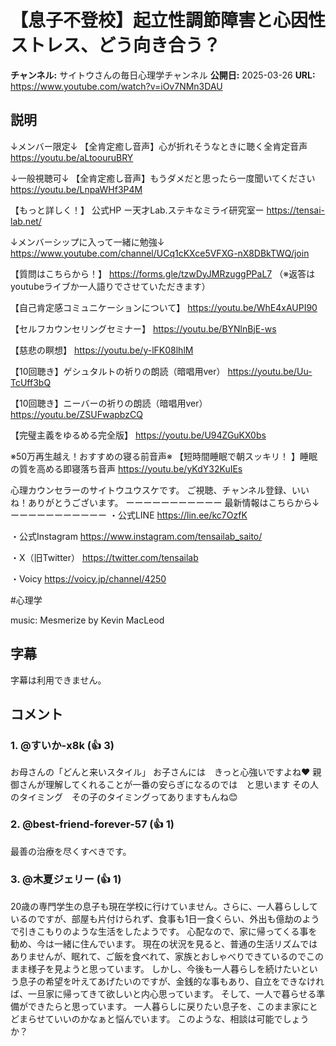 # 【息子不登校】起立性調節障害と心因性ストレス、どう向き合う？

**チャンネル:** サイトウさんの毎日心理学チャンネル
**公開日:** 2025-03-26
**URL:** https://www.youtube.com/watch?v=iOv7NMn3DAU

## 説明

↓メンバー限定↓
【全肯定癒し音声】心が折れそうなときに聴く全肯定音声
https://youtu.be/aLtoouruBRY

↓一般視聴可↓
【全肯定癒し音声】もうダメだと思ったら一度聞いてください
https://youtu.be/LnpaWHf3P4M

【もっと詳しく！】
公式HP ー天才Lab.ステキなミライ研究室ー
https://tensai-lab.net/

↓メンバーシップに入って一緒に勉強↓
https://www.youtube.com/channel/UCq1cKXce5VFXG-nX8DBkTWQ/join

【質問はこちらから！】
https://forms.gle/tzwDyJMRzuggPPaL7
（※返答はyoutubeライブか一人語りでさせていただきます）

【自己肯定感コミュニケーションについて】
https://youtu.be/WhE4xAUPI90

【セルフカウンセリングセミナー】
https://youtu.be/BYNlnBjE-ws

【慈悲の瞑想】
https://youtu.be/y-lFK08lhlM

【10回聴き】ゲシュタルトの祈りの朗読（暗唱用ver）
https://youtu.be/Uu-TcUff3bQ

【10回聴き】ニーバーの祈りの朗読（暗唱用ver）
https://youtu.be/ZSUFwapbzCQ

【完璧主義をゆるめる完全版】
https://youtu.be/U94ZGuKX0bs

※50万再生越え！おすすめの寝る前音声※
【短時間睡眠で朝スッキリ！ 】睡眠の質を高める即寝落ち音声
https://youtu.be/yKdY32KuIEs


心理カウンセラーのサイトウユウスケです。
ご視聴、チャンネル登録、いいね！ありがとうございます。
ーーーーーーーーーーー
最新情報はこちらから↓
ーーーーーーーーーーー
・公式LINE
https://lin.ee/kc7OzfK

・公式Instagram
https://www.instagram.com/tensailab_saito/

・X（旧Twitter）
https://twitter.com/tensailab

・Voicy
https://voicy.jp/channel/4250

#心理学

music: Mesmerize by Kevin MacLeod

## 字幕

字幕は利用できません。

## コメント

### 1. @すいか-x8k (👍 3)
お母さんの「どんと来いスタイル」
お子さんには　きっと心強いですよね❤
親御さんが理解してくれることが一番の安らぎになるのでは　と思います
その人のタイミング　その子のタイミングってありますもんね😊

### 2. @best-friend-forever-57 (👍 1)
最善の治療を尽くすべきです。

### 3. @木夏ジェリー (👍 1)
20歳の専門学生の息子も現在学校に行けていません。さらに、一人暮らししているのですが、部屋も片付けられず、食事も1日一食くらい、外出も億劫のようで引きこもりのような生活をしたようです。
心配なので、家に帰ってくる事を勧め、今は一緒に住んでいます。
現在の状況を見ると、普通の生活リズムではありませんが、眠れて、ご飯を食べれて、家族とおしゃべりできているのでこのまま様子を見ようと思っています。
しかし、今後も一人暮らしを続けたいという息子の希望を叶えてあげたいのですが、金銭的な事もあり、自立をできなければ、一旦家に帰ってきて欲しいと内心思っています。
そして、一人で暮らせる準備ができたらと思っています。
一人暮らしに戻りたい息子を、このまま家にとどまらせていいのかなぁと悩んでいます。
このような、相談は可能でしょうか？

